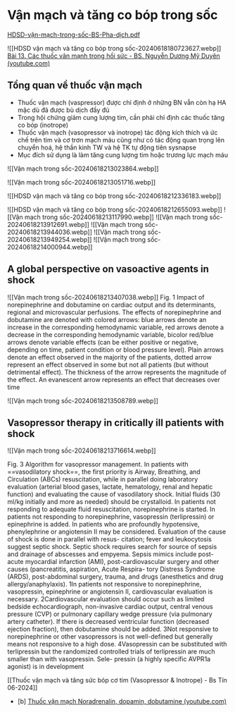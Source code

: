 # Vận mạch và tăng co bóp trong sốc

[HDSD-vận-mạch-trong-sốc-BS-Pha-dịch.pdf](<file:///G:\My Drive\Soc\HDSD-vận-mạch-trong-sốc-BS-Pha-dịch.pdf>)

![[HDSD vận mạch và tăng co bóp trong sốc-20240618180723627.webp]]
[Bài 13. Các thuốc vân mạnh trong hồi sức - BS. Nguyễn Dương Mỹ Duyên (youtube.com)](https://www.youtube.com/watch?v=G89hF0rgk1U)

## Tổng quan về thuốc vận mạch
- Thuốc vận mạch (vaspressor) được chỉ định ở những BN vẫn còn hạ HA mặc dù đã được bù dịch đầy đủ
- Trong hội chứng giảm cung lượng tim, cần phải chỉ định các thuốc tăng co bóp (inotrope)
- Thuốc vận mạch (vasopressor và inotrope) tác động kích thích và ức chế trên tim và cơ trơn mạch máu cũng như có tác động quan trọng lên chuyển hoá, hệ thần kinh TW và hệ TK tự động tiên sysnapse
- Mục đích sử dụng là làm tăng cung lượng tim hoặc trương lực mạch máu

![[Vận mạch trong sốc-20240618213023864.webp]]

![[Vận mạch trong sốc-20240618213051716.webp]]

![[HDSD vận mạch và tăng co bóp trong sốc-20240618212336183.webp]]

![[HDSD vận mạch và tăng co bóp trong sốc-20240618212655093.webp]]
![[Vận mạch trong sốc-20240618213117990.webp]]
![[Vận mạch trong sốc-20240618213912691.webp]]
![[Vận mạch trong sốc-20240618213944036.webp]]
![[Vận mạch trong sốc-20240618213949254.webp]]
![[Vận mạch trong sốc-20240618214000944.webp]]

## A global perspective on vasoactive agents in shock

![[Vận mạch trong sốc-20240618213407038.webp]]
Fig. 1 Impact of norepinephrine and dobutamine on cardiac output and its determinants, regional and microvascular perfusions. The effects of norepinephrine and dobutamine are denoted with colored arrows: blue arrows denote an increase in the corresponding hemodynamic variable, red arrows denote a decrease in the corresponding hemodynamic variable, bicolor red/blue arrows denote variable effects (can be either positive or negative, depending on time, patient condition or blood pressure level). Plain arrows denote an effect observed in the majority of the patients, dotted arrow represent an effect observed in some but not all patients (but without detrimental effect). The thickness of the arrow represents the magnitude of the effect. An evanescent arrow represents an effect that decreases over time

![[Vận mạch trong sốc-20240618213508789.webp]]

## Vasopressor therapy in critically ill patients with shock
![[Vận mạch trong sốc-20240618213716614.webp]]

Fig. 3 Algorithm for vasopressor management. In patients with ==vasodilatory shock==, the first priority is Airway, Breathing, and Circulation (ABCs) resuscitation, while in parallel doing laboratory evaluation (arterial blood gases, lactate, hematology, renal and hepatic function) and evaluating the cause of vasodilatory shock. Initial fluids (30 ml/kg initially and more as needed) should be crystalloid. In patients not responding to adequate fluid resuscitation, norepinephrine is started. In patients not responding to norepinephrine, vasopressin (terlipressin) or epinephrine is added. In patients who are profoundly hypotensive, phenylephrine or angiotensin II may be considered. Evaluation of the cause of shock is done in parallel with resus- citation; fever and leukocytosis suggest septic shock. Septic shock requires search for source of sepsis and drainage of abscesses and empyema. Sepsis mimics include post- acute myocardial infarction (AMI), post-cardiovascular surgery and other causes (pancreatitis, aspiration, Acute Respira- tory Distress Syndrome (ARDS), post-abdominal surgery, trauma, and drugs (anesthetics and drug allergy/anaphylaxis).
1In patients not responsive to norepinephrine, vasopressin, epinephrine or angiotensin II, cardiovascular evaluation is necessary.
2Cardiovascular evaluation should occur such as limited bedside echocardiograph, non-invasive cardiac output, central venous pressure (CVP) or pulmonary capillary wedge pressure (via pulmonary artery catheter). If there is decreased ventricular function (decreased ejection fraction), then dobutamine should be added.
3Not responsive to norepinephrine or other vasopressors is not well-defined but generally means not responsive to a high dose.
4Vasopressin can be substituted with terlipressin but the randomized controlled trials of terlipressin are much smaller than with vasopressin. Sele- pressin (a highly specific AVPR1a agonist) is in development






[[Thuốc vận mạch và tăng sức bóp cơ tim (Vasopressor & Inotrope) - Bs Tín 06-2024]]

- [b] [Thuốc vận mạch Noradrenalin, dopamin, dobutamine (youtube.com)](https://www.youtube.com/watch?v=6J8ZTnAnKCY)


